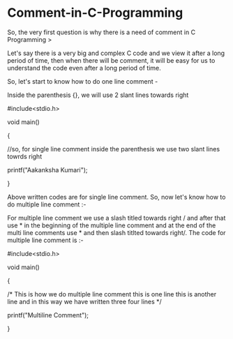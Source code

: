 # Comment-in-C-Programming

So, the very first question is why there is a need of comment in C Programming >

 Let's say there is a very big and complex C code and we view it after a long period of time, then when there will be comment, it will be easy for us to understand the code even after a long period of time.
  
  So, let's start to know how to do one line comment -
  
Inside the parenthesis {}, we will use 2 slant lines towards right 

#include<stdio.h>

void main()

{

//so, for single line comment inside the parenthesis we use two slant lines towrds right

printf("Aakanksha Kumari");

}

Above written codes are for single line comment. So, now let's know how to do multiple line comment :-

For multiple line comment we use a slash titled towards right / and after that use * in the beginning of the multiple line comment and at the end of the multi line comments use * and then slash titlted towards right/. The code for multiple line comment is :-

#include<stdio.h>

void main()

{

/* This is how we do multiple line comment
  this is one line
  this is another line
  and in this way we have written three four lines */
  
  printf("Multiline Comment");
  
  }
